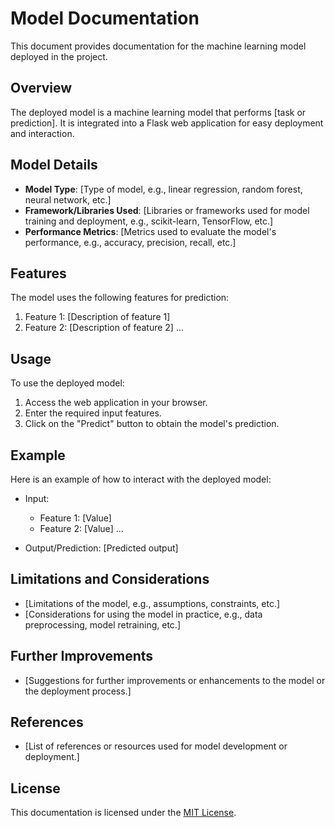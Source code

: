 # Model Documentation

This document provides documentation for the machine learning model deployed in the project.

## Overview

The deployed model is a machine learning model that performs [task or prediction]. It is integrated into a Flask web application for easy deployment and interaction.

## Model Details

- **Model Type**: [Type of model, e.g., linear regression, random forest, neural network, etc.]
- **Framework/Libraries Used**: [Libraries or frameworks used for model training and deployment, e.g., scikit-learn, TensorFlow, etc.]
- **Performance Metrics**: [Metrics used to evaluate the model's performance, e.g., accuracy, precision, recall, etc.]

## Features

The model uses the following features for prediction:

1. Feature 1: [Description of feature 1]
2. Feature 2: [Description of feature 2]
   ...
   
## Usage

To use the deployed model:

1. Access the web application in your browser.
2. Enter the required input features.
3. Click on the "Predict" button to obtain the model's prediction.

## Example

Here is an example of how to interact with the deployed model:

- Input:
  - Feature 1: [Value]
  - Feature 2: [Value]
    ...

- Output/Prediction: [Predicted output]

## Limitations and Considerations

- [Limitations of the model, e.g., assumptions, constraints, etc.]
- [Considerations for using the model in practice, e.g., data preprocessing, model retraining, etc.]

## Further Improvements

- [Suggestions for further improvements or enhancements to the model or the deployment process.]

## References

- [List of references or resources used for model development or deployment.]

## License

This documentation is licensed under the [MIT License](LICENSE).
